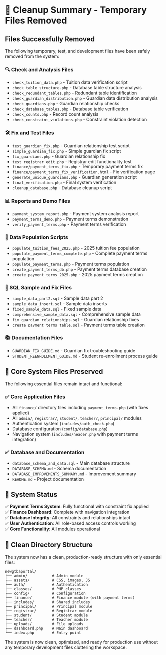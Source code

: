 # 🧹 Cleanup Summary - Temporary Files Removed

## Files Successfully Removed

The following temporary, test, and development files have been safely removed from the system:

### 🔍 Check and Analysis Files
- `check_tuition_data.php` - Tuition data verification script
- `check_table_structure.php` - Database table structure analysis
- `check_redundant_tables.php` - Redundant table identification
- `check_guardian_distribution.php` - Guardian data distribution analysis
- `check_guardians.php` - Guardian relationship checks
- `check_database_tables.php` - Database table verification
- `check_counts.php` - Record count analysis
- `check_constraint_violations.php` - Constraint violation detection

### 🛠️ Fix and Test Files
- `test_guardian_fix.php` - Guardian relationship test script
- `simple_guardian_fix.php` - Simple guardian fix script
- `fix_guardians.php` - Guardian relationship fix
- `test_registrar_edit.php` - Registrar edit functionality test
- `finance/payment_terms_fix.php` - Temporary payment terms fix
- `finance/payment_terms_fix_verification.html` - Fix verification page
- `generate_unique_guardians.php` - Guardian generation script
- `final_verification.php` - Final system verification
- `cleanup_database.php` - Database cleanup script

### 📊 Reports and Demo Files
- `payment_system_report.php` - Payment system analysis report
- `payment_terms_demo.php` - Payment terms demonstration
- `verify_payment_terms.php` - Payment terms verification

### 💾 Data Population Scripts
- `populate_tuition_fees_2025.php` - 2025 tuition fee population
- `populate_payment_terms_complete.php` - Complete payment terms population
- `populate_payment_terms.php` - Payment terms population
- `create_payment_terms_db.php` - Payment terms database creation
- `create_payment_terms_2025.php` - 2025 payment terms creation

### 📄 SQL Sample and Fix Files
- `sample_data_part2.sql` - Sample data part 2
- `sample_data_insert.sql` - Sample data inserts
- `fixed_sample_data.sql` - Fixed sample data
- `comprehensive_sample_data.sql` - Comprehensive sample data
- `fix_guardian_relationships.sql` - Guardian relationship fixes
- `create_payment_terms_table.sql` - Payment terms table creation

### 📚 Documentation Files
- `GUARDIAN_FIX_GUIDE.md` - Guardian fix troubleshooting guide
- `STUDENT_REENROLLMENT_GUIDE.md` - Student re-enrollment process guide

## 🔐 Core System Files Preserved

The following essential files remain intact and functional:

### ✅ Core Application Files
- All `finance/` directory files including `payment_terms.php` (with fixes applied)
- All `admin/`, `registrar/`, `student/`, `teacher/`, `principal/` modules
- Authentication system (`includes/auth_check.php`)
- Database configuration (`config/database.php`)
- Navigation system (`includes/header.php` with payment terms integration)

### ✅ Database and Documentation
- `database_schema_and_data.sql` - Main database structure
- `DATABASE_SCHEMA.md` - Schema documentation
- `DATABASE_IMPROVEMENTS_SUMMARY.md` - Improvement summary
- `README.md` - Project documentation

## 🎯 System Status

✅ **Payment Terms System**: Fully functional with constraint fix applied  
✅ **Finance Dashboard**: Complete with navigation integration  
✅ **Database Integrity**: All constraints and relationships intact  
✅ **User Authentication**: All role-based access controls working  
✅ **Core Functionality**: All modules operational  

## 📁 Clean Directory Structure

The system now has a clean, production-ready structure with only essential files:

```
newgtbaportal/
├── admin/           # Admin module
├── assets/          # CSS, images, JS
├── auth/            # Authentication
├── classes/         # PHP classes
├── config/          # Configuration
├── finance/         # Finance module (with payment terms)
├── includes/        # Shared includes
├── principal/       # Principal module
├── registrar/       # Registrar module
├── student/         # Student module
├── teacher/         # Teacher module
├── uploads/         # File uploads
├── dashboard.php    # Main dashboard
└── index.php        # Entry point
```

The system is now clean, optimized, and ready for production use without any temporary development files cluttering the workspace.
